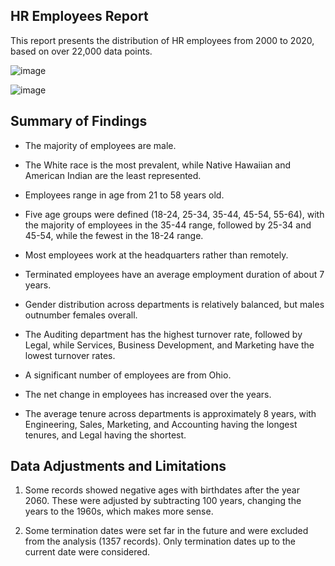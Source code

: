 HR Employees Report
-
This report presents the distribution of HR employees from 2000 to 2020, based on over 22,000 data points.

![image](https://github.com/user-attachments/assets/8842594f-8d79-44ad-9438-80c382c70f82)

![image](https://github.com/user-attachments/assets/67c5b9e9-4a81-4c84-9b70-27f80805972a)

Summary of Findings
-

- The majority of employees are male.
  
- The White race is the most prevalent, while Native Hawaiian and American Indian are the least represented.
  
- Employees range in age from 21 to 58 years old.
  
- Five age groups were defined (18-24, 25-34, 35-44, 45-54, 55-64), with the majority of employees in the 35-44 range, followed by 25-34 and 45-54, while the fewest in the 18-24 range.
  
- Most employees work at the headquarters rather than remotely.
  
- Terminated employees have an average employment duration of about 7 years.
  
- Gender distribution across departments is relatively balanced, but males outnumber females overall.
  
- The Auditing department has the highest turnover rate, followed by Legal, while Services, Business Development, and Marketing have the lowest turnover rates.
  
- A significant number of employees are from Ohio.
  
- The net change in employees has increased over the years.
  
- The average tenure across departments is approximately 8 years, with Engineering, Sales, Marketing, and Accounting having the longest tenures, and Legal having the shortest.


Data Adjustments and Limitations
-


1. Some records showed negative ages with birthdates after the year 2060. These were adjusted by subtracting 100 years, changing the years to the 1960s, which makes more sense.

2. Some termination dates were set far in the future and were excluded from the analysis (1357 records). Only termination dates up to the current date were considered.
